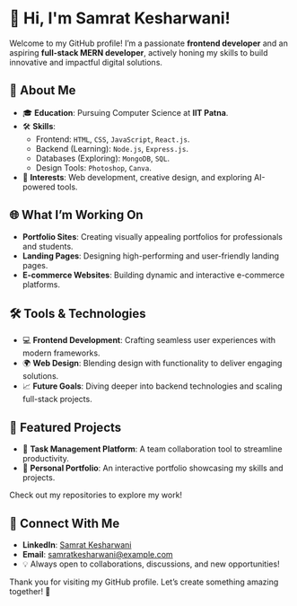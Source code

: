 # 👋 Hi, I'm Samrat Kesharwani!

Welcome to my GitHub profile! I’m a passionate **frontend developer** and an aspiring **full-stack MERN developer**, actively honing my skills to build innovative and impactful digital solutions.

## 🌟 About Me
- 🎓 **Education**: Pursuing Computer Science at **IIT Patna**.
- 🛠️ **Skills**: 
  - Frontend: `HTML`, `CSS`, `JavaScript`, `React.js`.
  - Backend (Learning): `Node.js`, `Express.js`.
  - Databases (Exploring): `MongoDB`, `SQL`.
  - Design Tools: `Photoshop`, `Canva`.
- 🚀 **Interests**: Web development, creative design, and exploring AI-powered tools.

## 🌐 What I’m Working On
- **Portfolio Sites**: Creating visually appealing portfolios for professionals and students.
- **Landing Pages**: Designing high-performing and user-friendly landing pages.
- **E-commerce Websites**: Building dynamic and interactive e-commerce platforms.

## 🛠️ Tools & Technologies
- 💻 **Frontend Development**: Crafting seamless user experiences with modern frameworks.
- 🌍 **Web Design**: Blending design with functionality to deliver engaging solutions.
- 📈 **Future Goals**: Diving deeper into backend technologies and scaling full-stack projects.

## 📌 Featured Projects
- 🌟 **Task Management Platform**: A team collaboration tool to streamline productivity.
- 🌟 **Personal Portfolio**: An interactive portfolio showcasing my skills and projects.

Check out my repositories to explore my work!

## 🤝 Connect With Me
- **LinkedIn**: [Samrat Kesharwani](https://www.linkedin.com/in/samratkesharwani)
- **Email**: samratkesharwani@example.com
- 💡 Always open to collaborations, discussions, and new opportunities!

Thank you for visiting my GitHub profile. Let’s create something amazing together! 🚀

